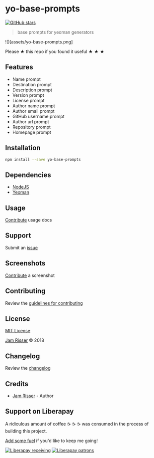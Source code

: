 # yo-base-prompts

[![GitHub stars](https://img.shields.io/github/stars/codejamninja/yo-base-prompts.svg?style=social&label=Stars)](https://github.com/codejamninja/yo-base-prompts)

> base prompts for yeoman generators

!()[assets/yo-base-prompts.png]

Please ★ this repo if you found it useful ★ ★ ★


## Features

* Name prompt
* Destination prompt
* Description prompt
* Version prompt
* License prompt
* Author name prompt
* Author email prompt
* GitHub username prompt
* Author url prompt
* Repository prompt
* Homepage prompt


## Installation

```sh
npm install --save yo-base-prompts
```


## Dependencies

* [NodeJS](https://nodejs.org)
* [Yeoman](http://yeoman.io)


## Usage

[Contribute](https://github.com/codejamninja/yo-base-prompts/blob/master/CONTRIBUTING.md) usage docs


## Support

Submit an [issue](https://github.com/codejamninja/yo-base-prompts/issues/new)


## Screenshots

[Contribute](https://github.com/codejamninja/yo-base-prompts/blob/master/CONTRIBUTING.md) a screenshot


## Contributing

Review the [guidelines for contributing](https://github.com/codejamninja/yo-base-prompts/blob/master/CONTRIBUTING.md)


## License

[MIT License](https://github.com/codejamninja/yo-base-prompts/blob/master/LICENSE)

[Jam Risser](https://codejam.ninja) © 2018


## Changelog

Review the [changelog](https://github.com/codejamninja/yo-base-prompts/blob/master/CHANGELOG.md)


## Credits

* [Jam Risser](https://codejam.ninja) - Author


## Support on Liberapay

A ridiculous amount of coffee ☕ ☕ ☕ was consumed in the process of building this project.

[Add some fuel](https://liberapay.com/codejamninja/donate) if you'd like to keep me going!

[![Liberapay receiving](https://img.shields.io/liberapay/receives/codejamninja.svg?style=flat-square)](https://liberapay.com/codejamninja/donate)
[![Liberapay patrons](https://img.shields.io/liberapay/patrons/codejamninja.svg?style=flat-square)](https://liberapay.com/codejamninja/donate)
